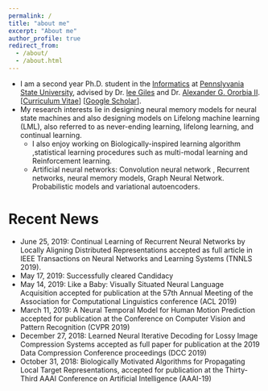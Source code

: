 ```yaml
---
permalink: /
title: "about me"
excerpt: "About me"
author_profile: true
redirect_from: 
  - /about/
  - /about.html
---
```


* I am a second year Ph.D. student in the [Informatics](https://ist.psu.edu/) at [Pennslyvania State University](https://www.psu.edu/), advised by Dr. [lee Giles](https://clgiles.ist.psu.edu/) and Dr. [Alexander G. Ororbia II](https://www.cs.rit.edu/~ago/). [[Curriculum Vitae](http://ankurmali/files/Curriculum_Vitae.pdf)] [[Google Scholar](https://scholar.google.co.in/citations?user=ogxlzgcAAAAJ&hl=en)].
* My research interests lie in designing neural memory models for neural state machines and also designing models on Lifelong machine learning (LML), also referred to as never-ending learning, lifelong learning, and continual learning.
  * I also enjoy working on Biologically-inspired learning algorithm ,statistical learning procedures such as multi-modal learning and Reinforcement learning.
  * Artificial neural networks:
        Convolution neural network , Recurrent networks, neural memory models, Graph Neural Network.
        Probabilistic models and variational autoencoders.
        
# Recent News

* June 25, 2019: Continual Learning of Recurrent Neural Networks by Locally Aligning Distributed Representations accepted as full article in IEEE Transactions on Neural Networks and Learning Systems (TNNLS 2019).
* May 17, 2019: Successfully cleared Candidacy 
* May 14, 2019: Like a Baby: Visually Situated Neural Language Acquisition accepted for publication at the 57th Annual Meeting of the Association for Computational Linguistics conference (ACL 2019)
* March 11, 2019: A Neural Temporal Model for Human Motion Prediction accepted for publication at the Conference on Computer Vision and Pattern Recognition (CVPR 2019)
* December 27, 2018: Learned Neural Iterative Decoding for Lossy Image Compression Systems accepted as full paper for publication at the 2019 Data Compression Conference proceedings (DCC 2019)
* October 31, 2018: Biologically Motivated Algorithms for Propagating Local Target Representations, accepted for publication at the Thirty-Third AAAI Conference on Artificial Intelligence (AAAI-19) 

